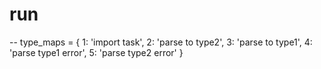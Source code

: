 
# run
  -- type_maps = {
    1: 'import task',
    2: 'parse to type2',
    3: 'parse to type1',
    4: 'parse type1 error',
    5: 'parse type2 error'
}
